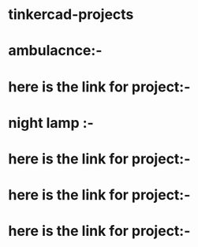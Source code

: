 # tinkercad-projects
# ambulacnce:-
# here is the link for project:-
# night lamp :-
# here is the link for project:-
# here is the link for project:-
# here is the link for project:-
